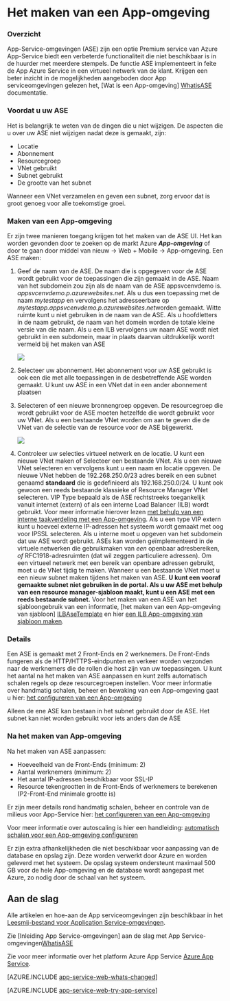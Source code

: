 <properties 
    pageTitle="Het maken van een App-omgeving" 
    description="Beschrijving van stroom maken voor omgevingen met app-service" 
    services="app-service" 
    documentationCenter="" 
    authors="ccompy" 
    manager="stefsch" 
    editor=""/>

<tags 
    ms.service="app-service" 
    ms.workload="web" 
    ms.tgt_pltfrm="na" 
    ms.devlang="na" 
    ms.topic="article" 
    ms.date="09/22/2016" 
    ms.author="ccompy"/>

# <a name="how-to-create-an-app-service-environment"></a>Het maken van een App-omgeving #

### <a name="overview"></a>Overzicht ###

App-Service-omgevingen (ASE) zijn een optie Premium service van Azure App-Service biedt een verbeterde functionaliteit die niet beschikbaar is in de huurder met meerdere stempels.  De functie ASE implementeert in feite de App Azure Service in een virtueel netwerk van de klant.  Krijgen een beter inzicht in de mogelijkheden aangeboden door App serviceomgevingen gelezen het, [Wat is een App-omgeving] [ WhatisASE] documentatie.

### <a name="before-you-create-your-ase"></a>Voordat u uw ASE ###

Het is belangrijk te weten van de dingen die u niet wijzigen.  De aspecten die u over uw ASE niet wijzigen nadat deze is gemaakt, zijn:

- Locatie
- Abonnement
- Resourcegroep
- VNet gebruikt
- Subnet gebruikt 
- De grootte van het subnet

Wanneer een VNet verzamelen en geven een subnet, zorg ervoor dat is groot genoeg voor alle toekomstige groei.  

### <a name="creating-an-app-service-environment"></a>Maken van een App-omgeving ###

Er zijn twee manieren toegang krijgen tot het maken van de ASE UI.  Het kan worden gevonden door te zoeken op de markt Azure ***App-omgeving*** of door te gaan door middel van nieuw -> Web + Mobile -> App-omgeving.  Een ASE maken:

1. Geef de naam van de ASE.  De naam die is opgegeven voor de ASE wordt gebruikt voor de toepassingen die zijn gemaakt in de ASE.  Naam van het subdomein zou zijn als de naam van de ASE appsvcenvdemo is. *appsvcenvdemo.p.azurewebsites.net*.  Als u dus een toepassing met de naam *mytestapp* en vervolgens het adresseerbare op *mytestapp.appsvcenvdemo.p.azurewebsites.net*worden gemaakt.  Witte ruimte kunt u niet gebruiken in de naam van de ASE.  Als u hoofdletters in de naam gebruikt, de naam van het domein worden de totale kleine versie van die naam.  Als u een ILB vervolgens uw naam ASE wordt niet gebruikt in een subdomein, maar in plaats daarvan uitdrukkelijk wordt vermeld bij het maken van ASE

    ![][1]

2. Selecteer uw abonnement.  Het abonnement voor uw ASE gebruikt is ook een die met alle toepassingen in de desbetreffende ASE worden gemaakt.  U kunt uw ASE in een VNet dat in een ander abonnement plaatsen

3. Selecteren of een nieuwe bronnengroep opgeven.  De resourcegroep die wordt gebruikt voor de ASE moeten hetzelfde die wordt gebruikt voor uw VNet.  Als u een bestaande VNet worden om aan te geven die de VNet van de selectie van de resource voor de ASE bijgewerkt.

    ![][2]

4. Controleer uw selecties virtueel netwerk en de locatie.  U kunt een nieuwe VNet maken of Selecteer een bestaande VNet.  Als u een nieuwe VNet selecteren en vervolgens kunt u een naam en locatie opgeven. De nieuwe VNet hebben de 192.268.250.0/23 adres bereik en een subnet genaamd **standaard** die is gedefinieerd als 192.168.250.0/24.  U kunt ook gewoon een reeds bestaande klassieke of Resource Manager VNet selecteren.  VIP Type bepaald als de ASE rechtstreeks toegankelijk vanuit internet (extern) of als een interne Load Balancer (ILB) wordt gebruikt.  Voor meer informatie hierover lezen [met behulp van een interne taakverdeling met een App-omgeving][ILBASE].  Als u een type VIP extern kunt u hoeveel externe IP-adressen het systeem wordt gemaakt met oog voor IPSSL selecteren.  Als u interne moet u opgeven van het subdomein dat uw ASE wordt gebruikt.  ASEs kan worden geïmplementeerd in de virtuele netwerken die gebruikmaken van *een* openbaar adresbereiken, *of* RFC1918-adresruimten (dat wil zeggen particuliere adressen).  Om een virtueel netwerk met een bereik van openbare adressen gebruikt, moet u de VNet tijdig te maken.  Wanneer u een bestaande VNet moet u een nieuw subnet maken tijdens het maken van ASE.  **U kunt een vooraf gemaakte subnet niet gebruiken in de portal.  Als u uw ASE met behulp van een resource manager-sjabloon maakt, kunt u een ASE met een reeds bestaande subnet.**  Voor het maken van een ASE van het sjabloongebruik van een informatie, [het maken van een App-omgeving van sjabloon] [ ILBAseTemplate] en hier [een ILB App-omgeving van sjabloon maken][ASEfromTemplate].

### <a name="details"></a>Details ###

Een ASE is gemaakt met 2 Front-Ends en 2 werknemers.  De Front-Ends fungeren als de HTTP/HTTPS-eindpunten en verkeer worden verzonden naar de werknemers die de rollen die host zijn van uw toepassingen.   U kunt het aantal na het maken van ASE aanpassen en kunt zelfs automatisch schalen regels op deze resourcegroepen instellen.  Voor meer informatie over handmatig schalen, beheer en bewaking van een App-omgeving gaat u hier: [het configureren van een App-omgeving][ASEConfig] 

Alleen de ene ASE kan bestaan in het subnet gebruikt door de ASE.  Het subnet kan niet worden gebruikt voor iets anders dan de ASE

### <a name="after-app-service-environment-creation"></a>Na het maken van App-omgeving ###

Na het maken van ASE aanpassen:

- Hoeveelheid van de Front-Ends (minimum: 2)
- Aantal werknemers (minimum: 2)
- Het aantal IP-adressen beschikbaar voor SSL-IP
- Resource tekengrootten in de Front-Ends of werknemers te berekenen (P2-Front-End minimale grootte is)


Er zijn meer details rond handmatig schalen, beheer en controle van de milieus voor App-Service hier: [het configureren van een App-omgeving][ASEConfig] 

Voor meer informatie over autoscaling is hier een handleiding: [automatisch schalen voor een App-omgeving configureren][ASEAutoscale]

Er zijn extra afhankelijkheden die niet beschikbaar voor aanpassing van de database en opslag zijn.  Deze worden verwerkt door Azure en worden geleverd met het systeem.  De opslag systeem ondersteunt maximaal 500 GB voor de hele App-omgeving en de database wordt aangepast met Azure, zo nodig door de schaal van het systeem.


## <a name="getting-started"></a>Aan de slag
Alle artikelen en hoe-aan de App serviceomgevingen zijn beschikbaar in het [Leesmij-bestand voor Application Service-omgevingen](../app-service/app-service-app-service-environments-readme.md).

Zie [Inleiding App Service-omgevingen] aan de slag met App Service-omgevingen[WhatisASE]

Zie voor meer informatie over het platform Azure App Service [Azure App Service][AzureAppService].

[AZURE.INCLUDE [app-service-web-whats-changed](../../includes/app-service-web-whats-changed.md)]

[AZURE.INCLUDE [app-service-web-try-app-service](../../includes/app-service-web-try-app-service.md)]
 

<!--Image references-->
[1]: ./media/app-service-web-how-to-create-an-app-service-environment/asecreate-basecreateblade.png
[2]: ./media/app-service-web-how-to-create-an-app-service-environment/asecreate-vnetcreation.png

<!--Links-->
[WhatisASE]: http://azure.microsoft.com/documentation/articles/app-service-app-service-environment-intro/
[ASEConfig]: http://azure.microsoft.com/documentation/articles/app-service-web-configure-an-app-service-environment/
[AppServicePricing]: http://azure.microsoft.com/pricing/details/app-service/ 
[AzureAppService]: http://azure.microsoft.com/documentation/articles/app-service-value-prop-what-is/ 
[ASEAutoscale]: http://azure.microsoft.com/documentation/articles/app-service-environment-auto-scale/
[ILBASE]: http://azure.microsoft.com/documentation/articles/app-service-environment-with-internal-load-balancer/
[ILBAseTemplate]: http://azure.microsoft.com/documentation/templates/201-web-app-ase-create/
[ASEfromTemplate]: http://azure.microsoft.com/documentation/articles/app-service-app-service-environment-create-ilb-ase-resourcemanager/
